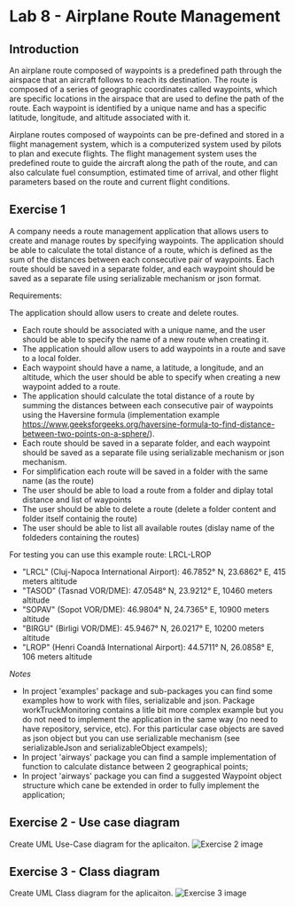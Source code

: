 # Lab 8 - Airplane Route Management

## Introduction
An airplane route composed of waypoints is a predefined path through the airspace that an aircraft follows to reach its destination. The route is composed of a series of geographic coordinates called waypoints, which are specific locations in the airspace that are used to define the path of the route. Each waypoint is identified by a unique name and has a specific latitude, longitude, and altitude associated with it.

Airplane routes composed of waypoints can be pre-defined and stored in a flight management system, which is a computerized system used by pilots to plan and execute flights. The flight management system uses the predefined route to guide the aircraft along the path of the route, and can also calculate fuel consumption, estimated time of arrival, and other flight parameters based on the route and current flight conditions.

## Exercise 1

A company needs a route management application that allows users to create and manage routes by specifying waypoints. The application should be able to calculate the total distance of a route, which is defined as the sum of the distances between each consecutive pair of waypoints. Each route should be saved in a separate folder, and each waypoint should be saved as a separate file using serializable mechanism or json format.

Requirements:

The application should allow users to create and delete routes.
- Each route should be associated with a unique name, and the user should be able to specify the name of a new route when creating it. 
- The application should allow users to add waypoints in a route and save to a local folder.
- Each waypoint should have a name, a latitude, a longitude, and an altitude, which the user should be able to specify when creating a new waypoint added to a route.
- The application should calculate the total distance of a route by summing the distances between each consecutive pair of waypoints using the Haversine formula (implementation example https://www.geeksforgeeks.org/haversine-formula-to-find-distance-between-two-points-on-a-sphere/).
- Each route should be saved in a separate folder, and each waypoint should be saved as a separate file using serializable mechanism or json mechanism.
- For simplification each route will be saved in a folder with the same name (as the route)
- The user should be able to load a route from a folder and diplay total distance and list of waypoints
- The user should be able to delete a route (delete a folder content and folder itself containig the route)
- The user should be able to list all available routes (dislay name of the foldeders containing the routes)

For testing you can use this example route:
LRCL-LROP 
- "LRCL" (Cluj-Napoca International Airport): 46.7852° N, 23.6862° E, 415 meters altitude
- "TASOD" (Tasnad VOR/DME): 47.0548° N, 23.9212° E, 10460 meters altitude
- "SOPAV" (Sopot VOR/DME): 46.9804° N, 24.7365° E, 10900 meters altitude
- "BIRGU" (Birligi VOR/DME): 45.9467° N, 26.0217° E, 10200 meters altitude
- "LROP" (Henri Coandă International Airport): 44.5711° N, 26.0858° E, 106 meters altitude

*Notes*
- In project 'examples' package and sub-packages you can find some examples how to work with files, serializable and json. Package workTruckMonitoring contains a litle bit more complex example but you do not need to implement the application in the same way (no need to have repository, service, etc). For this particular case objects are saved as json object but you can use serializable mechanism (see serializableJson and serializableObject exampels);
- In project 'airways' package you can find a sample implementation of function to calculate distance between 2 geographical points; 
- In project 'airways' package you can find a suggested Waypoint object structure which cane be extended in order to fully implement the application;

## Exercise 2 - Use case diagram

Create UML Use-Case diagram for the aplicaiton.
![Exercise 2 image](docs/ex1.jpg)

## Exercise 3 - Class diagram

Create UML Class diagram for the aplicaiton.
![Exercise 3 image](docs/ex1.jpg)
